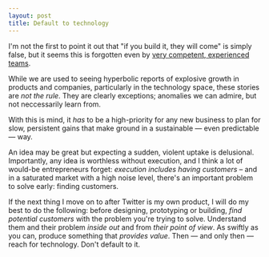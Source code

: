```yaml
---
layout: post
title: Default to technology
---
```


I'm not the first to point it out that "if you build it, they will come" is simply false, but it seems this is forgotten even by [very competent, experienced teams](http://stet.editorially.com/articles/goodbye/).

While we are used to seeing hyperbolic reports of explosive growth in products and companies, particularly in the technology space, these stories are *not the rule*. They are clearly exceptions; anomalies we can admire, but not neccessarily learn from.

With this is mind, it *has* to be a high-priority for any new business to plan for slow, persistent gains that make ground in a sustainable — even predictable — way.

An idea may be great but expecting a sudden, violent uptake is delusional. Importantly, any idea is worthless without execution, and I think a lot of would-be entrepreneurs forget: *execution includes having customers* – and in a saturated market with a high noise level, there's an important problem to solve early: finding customers.

If the next thing I move on to after Twitter is my own product, I will do my best to do the following: before designing, prototyping or building, *find potential customers* with the problem you're trying to solve. Understand them and their problem *inside out* and from *their point of view*. As swiftly as you can, produce something that *provides value*. Then — and only then — reach for technology. Don't default to it.
